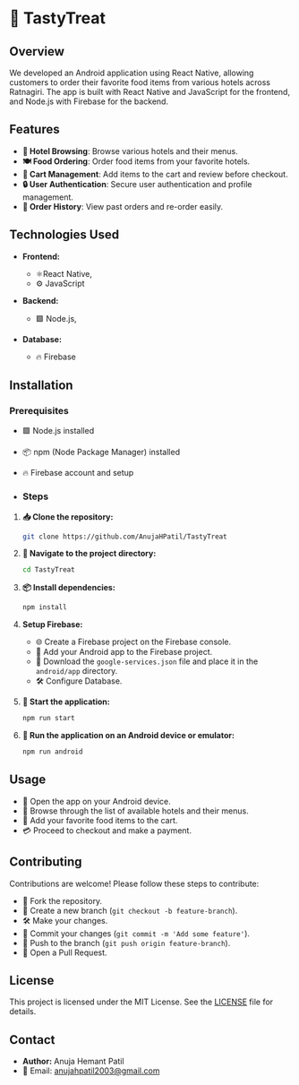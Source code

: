 # 🍔 TastyTreat

## Overview
We developed an Android application using React Native, allowing customers to order their favorite food items from various hotels across Ratnagiri. The app is built with React Native and JavaScript for the frontend, and Node.js with Firebase for the backend.

## Features
- **🏨 Hotel Browsing**: Browse various hotels and their menus.
- **🍽️ Food Ordering**: Order food items from your favorite hotels.
- **🛒 Cart Management**: Add items to the cart and review before checkout.
- **🔒 User Authentication**: Secure user authentication and profile management.
- **📜 Order History**: View past orders and re-order easily.
  
## Technologies Used
- **Frontend:**
  - ⚛️React Native,
  - ⚙️ JavaScript
  
- **Backend:**
  - 🟩 Node.js,

- **Database:**
  - 🔥 Firebase

## Installation

### Prerequisites
- 🟩 Node.js installed
- 📦 npm (Node Package Manager) installed
- 🔥 Firebase account and setup


- ### Steps
1. **📥 Clone the repository:**
    ```sh
    git clone https://github.com/AnujaHPatil/TastyTreat
    ```

2. **📂 Navigate to the project directory:**
    ```sh
    cd TastyTreat
    ```

3. **📦 Install dependencies:**
    ```sh
    npm install
    ```
4. **Setup Firebase:**
    - 🌐 Create a Firebase project on the Firebase console.
    - 📲 Add your Android app to the Firebase project.
    - 📂 Download the `google-services.json` file and place it in the `android/app` directory.
    - 🛠️ Configure Database.

5. **🚀 Start the application:**
    ```sh
    npm run start
    ```

6. **📱 Run the application on an Android device or emulator:**
    ```sh
    npm run android
    ```
    
## Usage
- 📱 Open the app on your Android device.
- 🏨 Browse through the list of available hotels and their menus.
- 🛒 Add your favorite food items to the cart.
- 💳 Proceed to checkout and make a payment.

## Contributing
Contributions are welcome! Please follow these steps to contribute:

- 🍴 Fork the repository.
- 🌿 Create a new branch (`git checkout -b feature-branch`).
- 🛠️ Make your changes.
- 💾 Commit your changes (`git commit -m 'Add some feature'`).
- 🚀 Push to the branch (`git push origin feature-branch`).
- 📝 Open a Pull Request.

## License
This project is licensed under the MIT License. See the [LICENSE](LICENSE) file for details.

## Contact
- **Author:** Anuja Hemant Patil
- 📧 Email: anujahpatil2003@gmail.com
